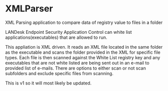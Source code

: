 # XMLParser
XML Parsing application to compare data of registry value to files in a folder


LANDesk Endpoint Security Application Control can white list applications(executables) that are allowed to run.

This appliation is XML driven. It reads an XML file located in the same folder as the executable and scans the folder provided in the XML for specific file types. Each file is then scanned against the White List registry key and any executables that are not white listed are being sent out in an e-mail to provided list of e-mails. There are options to either scan or not scan subfolders and exclude specific files from scanning. 

This is v1 so it will most likely be updated.
